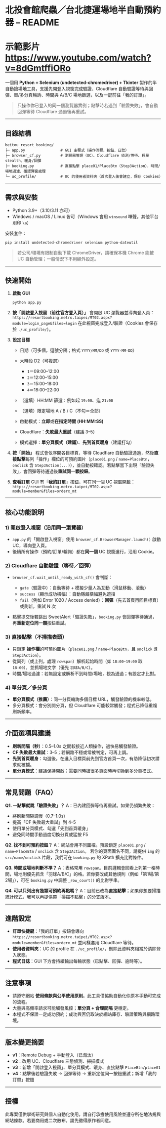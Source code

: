 # 北投會館爬蟲／台北捷運場地半自動預約器 – README

# 示範影片 https://www.youtube.com/watch?v=8dGmtffiORo

一個用 **Python + Selenium (undetected-chromedriver) + Tkinter** 製作的半自動搶場地工具，支援先開登入視窗完成驗證、Cloudflare 自動驗證等待與回彈、單/多分頁輪詢、時間與 A/B/C 場地篩選，以及一鍵前往「我的訂單」。

> 只操作你已登入的同一個瀏覽器實例；點擊時若遇到「驗證失敗」，會自動回彈等待 Cloudflare 通過後再重試。

---

## 目錄結構

```
beitou_resort_booking/
├─ app.py                # GUI 主程式（操作流程、按鈕、日誌）
├─ browser_cf.py         # 瀏覽器管理（UC）、Cloudflare 偵測/等待、輕量 stealth、暖身/回彈
├─ booking.py            # 直接點擊 place01/PlaceBtn（Step3Action），時間/場地過濾、確認彈窗處理
└─ uc_profile/           # UC 的使用者資料夾（首次登入後會建立，保存 Cookies）
```

---

## 需求與安裝

* Python 3.9+（3.10/3.11 亦可）
* Windows / macOS / Linux 皆可（Windows 會用 `winsound` 嗶聲，其他平台則印 `\a`）

安裝套件：

```bash
pip install undetected-chromedriver selenium python-dateutil
```

> 若公司/環境有限制自動下載 ChromeDriver，請確保本機 Chrome 能被 UC 自動管理；一般情況下不用額外設定。

---

## 快速開始

1. **啟動 GUI**

   ```bash
   python app.py
   ```

2. **按「開啟登入視窗（前往官方登入頁）」**
   會開啟 UC 瀏覽器並導向登入頁：
   `https://resortbooking.metro.taipei/MT02.aspx?module=login_page&files=login`
   在此視窗完成登入/驗證（Cookies 會保存於 `./uc_profile/`）。

3. **設定目標**

   * 日期（可多個，逗號分隔；格式 `YYYY/MM/DD` 或 `YYYY-MM-DD`）
   * 大時段 D2（可複選）

     * `1`＝09:00–12:00
     * `2`＝12:00–15:00
     * `3`＝15:00–18:00
     * `4`＝18:00–22:00
   * （選填）HH:MM 篩選：例如起 `19:00`、迄 `21:00`
   * （選填）限定場地 A / B / C（不勾＝全部）
   * 啟動模式：**立即**或**在指定時間 (HH:MM:SS)**
   * Cloudflare：**失敗最大重試**（建議 3–5）
   * 模式選擇：**單分頁模式（建議）**、**先到首頁暖身**（建議打勾）

4. **按「開始」**
   程式會依序開各目標頁，等待 Cloudflare 自動驗證通過，然後**直接點擊**每列「操作」欄位的可預約圖片（`place01.png` / `name=PlaceBtn`，`onclick` 含 `Step3Action(...)`），並自動按確認。若點擊當下出現「驗證失敗」，會回彈等待通過後**重試同一顆按鈕**。

5. **查看訂單**
   GUI 有「**我的訂單**」按鈕，可在同一個 UC 視窗開啟：
   `https://resortbooking.metro.taipei/MT02.aspx?module=member&files=orderx_mt`

---

## 核心功能說明

### 1) 開啟登入視窗（沿用同一瀏覽器）

* `app.py` 的「開啟登入視窗」使用 `browser_cf.BrowserManager.launch()` 啟動 UC，導向登入頁。
* 後續所有操作（預約/訂單/輪詢）都在**同一個** UC 視窗進行，沿用 Cookie。

### 2) Cloudflare 自動驗證（等待／回彈）

* `browser_cf.wait_until_ready_with_cf()` 會判斷：

  * `gate`（驗證中）：自動等待 + 模擬少量人為互動（滑鼠移動、滾動）
  * `success`（顯示成功橫幅）：自動隱藏橫幅避免遮擋
  * `fail`（例如 Error 1020 / Access denied）：**回彈**（先去首頁再回目標頁）或刷新，重試 N 次
* 點擊提交後若跳出 SweetAlert「驗證失敗」，`booking.py` 會回彈等待通過，再**重新定位同一顆**按鈕重試。

### 3) 直接點擊（不掃描表頭）

* 只鎖定 **操作欄**的可預約圖片（`place01.png` / `name=PlaceBtn`，且 `onclick` 含 `Step3Action`）。
* 從同列（或上列，處理 `rowspan`）解析起始時間（如 `18:00~19:00` 取 `18:00`），並抓場地文字（優先 `羽球A/B/C`）。
* 時間/場地過濾：若無設定或解析不到時間/場地，視為通過；有設定才比對。

### 4) 單分頁／多分頁

* **單分頁模式（推薦）**：同一分頁輪詢多個目標 URL，觸發驗證的機率較低。
* 多分頁模式：會分別開分頁，但 Cloudflare 可能較常觸發；程式已降低重複刷新頻率。

---

## 介面選項與建議

* **刷新間隔（秒）**：0.5–1.0s 之間較接近人類操作，過快易觸發驗證。
* **CF 失敗最大重試**：3–5；若網路不穩或常被判定，可再上調。
* **先到首頁暖身**：勾選後，在進入目標頁前先到官方首頁一次，有助降低初次請求就被攔。
* **單分頁模式**：建議保持開啟；需要同時搶很多頁面時再切換到多分頁模式。

---

## 常見問題（FAQ）

**Q1. 一點擊就跳「驗證失敗」？**
A：已內建回彈等待再重試。如果仍頻繁失敗：

* 將刷新間隔調慢（0.7–1.0s）
* 提高「CF 失敗最大重試」到 4–5
* 使用單分頁模式、勾選「先到首頁暖身」
* 避免同時間手動過度切換分頁或猛按 F5

**Q2. 找不到可預約按鈕？**
A：網站會用不同圖檔。預設鎖定 `place01.png` / `name=PlaceBtn` / `onclick` 含 `Step3Action`。
若你的頁面圖名不同，請提供 `img` 的 `src/name/onclick` 片段，我們可在 `booking.py` 的 XPath 擴充比對條件。

**Q3. 時間或場地判斷不準？**
A：表格常用 `rowspan`。目前邏輯會回看上列第一格時間，場地則優先抓含「羽球A/B/C」的格。若你要改成其他規則（例如「第1場/第2場」），可在 `booking.py` 中調整 `_row_court()` 的比對字串。

**Q4. 可以只列出有幾顆可預約再點嗎？**
A：目前已改為**直接點擊**；如果你想要掃描統計模式，我可以再提供帶「掃描不點擊」的分支版本。

---

## 進階設定

* **訂單快捷鍵**：「我的訂單」按鈕會導向
  `https://resortbooking.metro.taipei/MT02.aspx?module=member&files=orderx_mt`
  並同樣套用 Cloudflare 等待。
* **使用者資料夾**：UC 的 profile 在 `./uc_profile/`，刪除此資料夾相當於清除登入狀態。
* **程式日誌**：GUI 下方會持續輸出每輪狀態（已點擊、回彈、逾時等）。

---

## 注意事項

* 請遵守網站 **使用條款與公平使用原則**。此工具僅協助自動化你原本手動可完成的流程。
* 大量與高頻率請求可能觸發風控；**單分頁 + 合理間隔** 更穩定。
* 本程式不保證一定成功預約；成功與否仍取決於網站庫存、驗證策略與網路環境。

---

## 版本變更摘要

* **v1**：Remote Debug + 手動登入（已淘汰）
* **v2**：改用 UC、Cloudflare 三態偵測、掃描模式
* **v3**：新增「開啟登入視窗」、單分頁模式、暖身、直接點擊 `PlaceBtn/place01`
* **v4**：點擊後若驗證失敗 → 回彈等待 → 重新定位同一按鈕重試；新增「我的訂單」按鈕

---

## 授權

此專案僅供學術研究與個人自動化使用，請自行承擔使用風險並遵守所在地法規與網站條款。若要商用或二次散布，請先徵得原作者同意。
